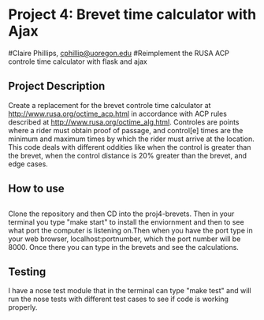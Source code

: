 # Project 4:  Brevet time calculator with Ajax
#Claire Phillips, cphillip@uoregon.edu
#Reimplement the RUSA ACP controle time calculator with flask and ajax

## Project Description

Create a replacement for the brevet controle time calculator at 
http://www.rusa.org/octime_acp.html in accordance with ACP rules described 
at http://www.rusa.org/octime_alg.html.
Controles are points where a rider must obtain proof of passage, and control[e] 
times are the minimum and maximum times by which the rider must arrive at the 
location. This code deals with different oddities like when the control is greater
than the brevet, when the control distance is 20% greater than the brevet, and 
edge cases.
 
##
## How to use
##


Clone the repository and then CD into the proj4-brevets. 
Then in your terminal you type "make start" to install the enviornment
and then to see what port the computer is listening on.Then when you have the 
port type in your web browser, localhost:portnumber, which the port number 
will be 8000. Once there you can type in the brevets and see the calculations.

 
 

## Testing

I have a nose test module that in the terminal can type "make test" and will run
the nose tests with different test cases to see if code is working properly.











